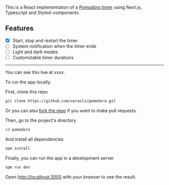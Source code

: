 This is a React implementation of a [Pomodoro timer](https://en.wikipedia.org/wiki/Pomodoro_Technique) using Next.js, Typescript and Styled-components.


## Features
- [x] Start, stop and restart the timer
- [ ] System notification when the timer ends
- [ ] Light and dark modes
- [ ] Customizable timer durations

---

You can see this live at xxxx.

To run the app locally:

First, clone this repo

```bash
git clone https://github.com/verasls/pomodoro.git
```

Or you can also [fork the repo](https://docs.github.com/en/get-started/quickstart/fork-a-repo?tool=webui) if you want to make pull requests.

Then, go to the project's directory

```bash
cd pomodoro
```

And install all dependencies

```bash
npm install
```

Finally, you can run the app in a development server

```bash
npm run dev
```

Open [http://localhost:3000](http://localhost:3000) with your browser to see the result.

